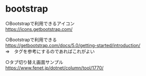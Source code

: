 # bootstrap
○Bootstrapで利用できるアイコン<br/>
https://icons.getbootstrap.com/ <br/>

○Bootstrapで利用できる <br/>
https://getbootstrap.com/docs/5.0/getting-started/introduction/ <br/> 
⇒　タグを参考にするのであればこれがよい　<br/>


○タブ切り替え画面サンプル<br/>
https://www.fenet.jp/dotnet/column/tool/1770/ <br/>
